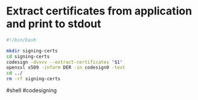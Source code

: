 # Extract certificates from application and print to stdout

```sh
#!/bin/bash

mkdir signing-certs
cd signing-certs
codesign -dvvvv --extract-certificates "$1"
openssl x509 -inform DER -in codesign0 -text
cd ../
rm -rf signing-certs
```

#shell #codesigning  